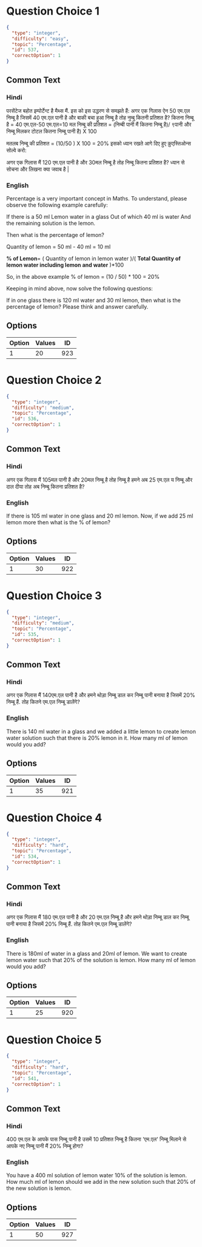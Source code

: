
# Question Choice 1
```json
{
  "type": "integer",
  "difficulty": "easy",
  "topic": "Percentage",
  "id": 537,
  "correctOption": 1
}
```

## Common Text

### Hindi
परसेंटेज बहोत इम्पोर्टेन्ट है मैथ्स मैं. इस को इस उद्धरण से समझते हैं:
अगर एक गिलास ऐन 50 एम.एल निम्बू है जिसमें 40 एम.एल पानी है और बाकी बचा हुआ निम्बू है तोह नुम्बु कितनी प्रतिशत है?
कितना निम्बू है = 40 एम.एल-50 एम.एल=10 मल 
निम्बू की प्रतिशत = (निम्बी पानी मैं कितना निम्बू है)/ ९पानी और निम्बू मिलकर टोटल कितना निम्बू पानी है) X 100 

मतलब निम्बू की प्रतिशत = (10/50 ) X 100 = 20%
इसको ध्यान रखते आगे दिए हुए क़ुएस्तिओन्स सोल्वे करो:

अगर एक गिलास मैं 120 एम.एल पानी है और 30मल निम्बू है तोह निम्बू कितना प्रतिशत है? ध्यान से सोचना और लिखना क्या जवाब है | 


### English
Percentage is a very important concept in Maths.
To understand, please observe the following example carefully:

If there is a 50 ml Lemon water in a glass
Out of which 40 ml is water
And the remaining solution is the lemon.

Then what is the percentage of lemon?

Quantity of lemon = 50 ml - 40 ml = 10 ml

**% of Lemon**= ( Quantity of lemon in lemon water )/( **Total Quantity of lemon water including lemon and water** )*100

So, in the above example
    % of lemon = (10 / 50) * 100 = 20%

Keeping in mind above, now solve the following questions:

If in one glass there is 120 ml water 
and 30 ml lemon, then
what is the percentage of lemon?
Please think and answer carefully.


## Options
| Option | Values | ID |
|:---|:---|:---:|
| 1 | 20 | 923 |

# Question Choice 2
```json
{
  "type": "integer",
  "difficulty": "medium",
  "topic": "Percentage",
  "id": 536,
  "correctOption": 1
}
```

## Common Text

### Hindi
अगर एक गिलास मैं 105मल पानी है 
और 20मल निम्बू है तोह निम्बू है 
हमने अब 25 एम.एल य 
 निम्बू और दाल दीया 
तोह अब निम्बू कितना प्रतिशत है? 


### English
If there is 105 ml water in one glass
and 20 ml lemon. Now,
if we add 25 ml lemon more
then what is the % of lemon?


## Options
| Option | Values | ID |
|:---|:---|:---:|
| 1 | 30 | 922 |

# Question Choice 3
```json
{
  "type": "integer",
  "difficulty": "medium",
  "topic": "Percentage",
  "id": 535,
  "correctOption": 1
}
```

## Common Text

### Hindi
  
अगर एक गिलास मैं 140एम.एल पानी है 
 और हमने थोड़ा निम्बू डाल कर निम्बू पानी बनाया है 
 जिसमें 20% निम्बू हैं. 
 तोह कितने एम.एल निम्बू डालेंगे?    


### English
There is 140 ml water in a glass
and we added a little lemon
to create lemon water solution such that
there is 20% lemon in it.
How many ml of lemon would you add?


## Options
| Option | Values | ID |
|:---|:---|:---:|
| 1 | 35 | 921 |

# Question Choice 4
```json
{
  "type": "integer",
  "difficulty": "hard",
  "topic": "Percentage",
  "id": 534,
  "correctOption": 1
}
```

## Common Text

### Hindi
अगर एक गिलास मैं 180 एम.एल पानी है 
और 20 एम.एल निम्बू है 
और हमने थोड़ा निम्बू डाल कर निम्बू पानी बनाया है जिसमें 20% निम्बू हैं. 
तोह कितने एम.एल निम्बू डालेंगे?

### English
There is 180ml of water in a glass
and 20ml of lemon.
We want to create lemon water such that
20% of the solution is lemon.
How many ml of lemon would you add?


## Options
| Option | Values | ID |
|:---|:---|:---:|
| 1 | 25 | 920 |

# Question Choice 5
```json
{
  "type": "integer",
  "difficulty": "hard",
  "topic": "Percentage",
  "id": 541,
  "correctOption": 1
}
```

## Common Text

### Hindi
400 एम.एल के आपके पास निम्बू पानी है 
उसमें 10 प्रतिशत निम्बू है 
कितना 'एम.एल' निम्बू मिलाने से 
आपके नए निम्बू पानी मैं 20% निम्बू होगा?


### English
You have a 400 ml solution of lemon water
10% of the solution is lemon.
How much ml of lemon should we add
in the new solution such that 20%
of the new solution is lemon.


## Options
| Option | Values | ID |
|:---|:---|:---:|
| 1 | 50 | 927 |
